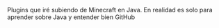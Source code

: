 Plugins que iré subiendo de Minecraft en Java.
En realidad es solo para aprender sobre Java y 
entender bien GitHub

